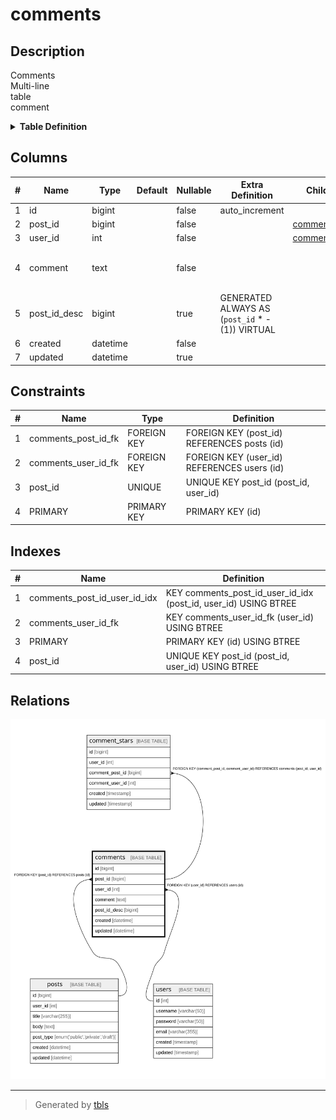 # comments

## Description

Comments  
Multi-line  
table  
comment

<details>
<summary><strong>Table Definition</strong></summary>

```sql
CREATE TABLE `comments` (
  `id` bigint NOT NULL AUTO_INCREMENT,
  `post_id` bigint NOT NULL,
  `user_id` int NOT NULL,
  `comment` text NOT NULL COMMENT 'Comment\nMulti-line\r\ncolumn\rcomment',
  `post_id_desc` bigint GENERATED ALWAYS AS ((`post_id` * -(1))) VIRTUAL,
  `created` datetime NOT NULL,
  `updated` datetime DEFAULT NULL,
  PRIMARY KEY (`id`),
  UNIQUE KEY `post_id` (`post_id`,`user_id`),
  KEY `comments_user_id_fk` (`user_id`),
  KEY `comments_post_id_user_id_idx` (`post_id`,`user_id`),
  CONSTRAINT `comments_post_id_fk` FOREIGN KEY (`post_id`) REFERENCES `posts` (`id`),
  CONSTRAINT `comments_user_id_fk` FOREIGN KEY (`user_id`) REFERENCES `users` (`id`)
) ENGINE=InnoDB DEFAULT CHARSET=utf8mb4 COLLATE=utf8mb4_0900_ai_ci COMMENT='Comments\nMulti-line\r\ntable\rcomment'
```

</details>

## Columns

| # | Name | Type | Default | Nullable | Extra Definition | Children | Parents | Comment |
| - | ---- | ---- | ------- | -------- | ---------------- | -------- | ------- | ------- |
| 1 | id | bigint |  | false | auto_increment |  |  |  |
| 2 | post_id | bigint |  | false |  | [comment_stars](comment_stars.md) | [posts](posts.md) |  |
| 3 | user_id | int |  | false |  | [comment_stars](comment_stars.md) | [users](users.md) |  |
| 4 | comment | text |  | false |  |  |  | Comment<br>Multi-line<br>column<br>comment |
| 5 | post_id_desc | bigint |  | true | GENERATED ALWAYS AS (`post_id` * -(1)) VIRTUAL |  |  |  |
| 6 | created | datetime |  | false |  |  |  |  |
| 7 | updated | datetime |  | true |  |  |  |  |

## Constraints

| # | Name | Type | Definition |
| - | ---- | ---- | ---------- |
| 1 | comments_post_id_fk | FOREIGN KEY | FOREIGN KEY (post_id) REFERENCES posts (id) |
| 2 | comments_user_id_fk | FOREIGN KEY | FOREIGN KEY (user_id) REFERENCES users (id) |
| 3 | post_id | UNIQUE | UNIQUE KEY post_id (post_id, user_id) |
| 4 | PRIMARY | PRIMARY KEY | PRIMARY KEY (id) |

## Indexes

| # | Name | Definition |
| - | ---- | ---------- |
| 1 | comments_post_id_user_id_idx | KEY comments_post_id_user_id_idx (post_id, user_id) USING BTREE |
| 2 | comments_user_id_fk | KEY comments_user_id_fk (user_id) USING BTREE |
| 3 | PRIMARY | PRIMARY KEY (id) USING BTREE |
| 4 | post_id | UNIQUE KEY post_id (post_id, user_id) USING BTREE |

## Relations

![er](comments.svg)

---

> Generated by [tbls](https://github.com/k1LoW/tbls)
